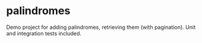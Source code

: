 # palindromes
Demo project for adding palindromes, retrieving them (with pagination). Unit and integration tests included.
